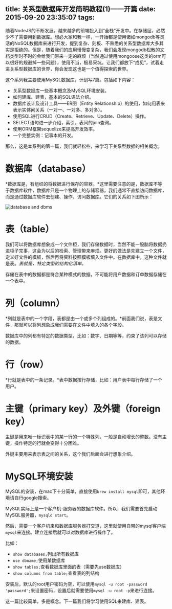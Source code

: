 title: 关系型数据库开发简明教程(1)——开篇
date: 2015-09-20 23:35:07
tags:
---


随着NodeJS的不断发展，越来越多的前端投入到“全栈”开发中。在存储层，必然少不了需要用到数据库。想必大家和我一样，一开始都是使用诸如mongodb等灵活的NoSQL数据库来进行开发，提到复杂、刻板、不熟悉的关系型数据库大多其实是拒绝的。但是，随着我们的应用慢慢变复杂，我们会发现mongodb松散的文档类型时不时的会给我们带来一定的麻烦（当然通过使用mongoose这类的orm可以很好的规避掉一些问题），使用不当，极易采坑。让我们都放下“成见”，试着走进关系型数据库的世界，你会发现这也是一个值得探索的世界。

这个系列我主要使用MySQL数据库，计划写7篇。包括如下内容：

  - 关系型数据库一些基本概念及MySQL环境安装。
  - 如何建库、建表，基本的SQL语法介绍。
  - 数据库设计及设计工具——ER图（Entity Relationship）的使用，如何用表来表示实体间关系（一对一、一对多、多对多）。
  - 使用SQL进行CRUD（Create、Retrieve、Update、Delete）操作。
  - SELECT语句进一步介绍，索引，表间的join查询。
  - 使用ORM框架sequelize来提高开发效率。
  - 一个完整实例：记事本的开发。

那么，这是本系列的第一篇，我们就轻松些，来学习下关系型数据的相关概念。

# 数据库（database）

*数据库是，有组织的将数据进行保存的容器。*这里需要注意的是，数据库不等于数据库软件，数据库只是一个物理上的存储容器，我们通常不直接访问数据库，而是通过数据库软件去创建、操作、访问数据库。它们的关系如下图所示：

![database and dbms](http://www.elated.com/res/Image/articles/development/mysql-for-absolute-beginners/database.png)

# 表（table）

我们可以将数据库想象成一个文件柜，我们存储数据时，当然不能一股脑将数据扔进柜子完事，这会为以后的检索、管理带来麻烦。更好的做法是先建立一个文件，定义好文件的模板，然后再将资料按照模板填入文件中。在数据库中，这种文件就是表。*表就是，特定类型的结构化清单。*

存储在表中的数据都是符合某种模式的数据，不可能将用户数据和订单数据存储在一个表中。

# 列（column）

*列就是表中的一个字段，表都是由一个或多个列组成的。*前面我们说，表是文件，那就可以将列想象成我们需要在文件中填入的各个字段。

数据库中的列都有特定的数据类型，比如：数字、日期等等，约束了该列可以存储的数据。

# 行（row）

*行就是表中的一条记录。*表中数据按行存储，比如：用户表中每行存储了一个用户。

# 主键（primary key）及外键（foreign key）

主键是用来唯一标识表中的某一行的一个特殊列，一般是自动增长的整数。没有主键，操作特定的行就会变得十分困难。

外键主要用来表示表之间的关系，这个我们后面会进行想象介绍。

# MySQL环境安装

MySQL的安装，在mac下十分简单，直接使用`brew install mysql`即可，其他环境请自行google搜索。

MySQL实际上是一个客户机-服务器的数据库软件。所以，我们需要首先启动MySQL服务器，`mysqld start`。

然后，需要一个客户机来和数据库服务器打交道，这里就使用自带的mysql客户端`mysql`来连接。建立连接后就可以对数据库进行操作了。

比如：

  - `show databases;`列出所有数据库
  - `use dbname;`使用某数据库
  - `show tables;`查看数据库里面的表（需要先use数据库）
  - `show columns from table;`查看表的列结构

安装后，默认的root用户密码为空，可以使用`mysql -u root -password 'password';`来设置密码，设置后就需要使用`mysql -u root -p`来进行连接。

这一篇比较简单，多是概念。下一篇我们将学习使用SQL来建库、建表。
